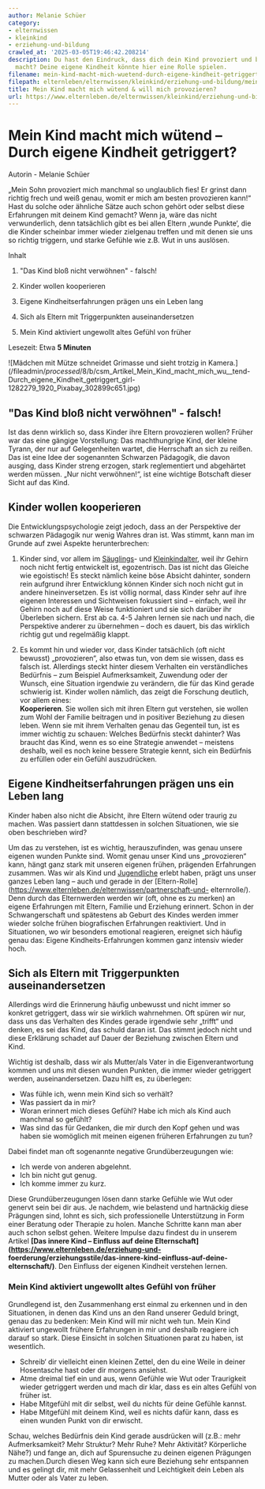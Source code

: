 ```yaml
---
author: Melanie Schüer
category:
- elternwissen
- kleinkind
- erziehung-und-bildung
crawled_at: '2025-03-05T19:46:42.208214'
description: Du hast den Eindruck, dass dich dein Kind provoziert und bewusst wütend
  macht? Deine eigene Kindheit könnte hier eine Rolle spielen.
filename: mein-kind-macht-mich-wuetend-durch-eigene-kindheit-getriggert.md
filepath: elternleben/elternwissen/kleinkind/erziehung-und-bildung/mein-kind-macht-mich-wuetend-durch-eigene-kindheit-getriggert.md
title: Mein Kind macht mich wütend & will mich provozieren?
url: https://www.elternleben.de/elternwissen/kleinkind/erziehung-und-bildung/mein-kind-macht-mich-wuetend-durch-eigene-kindheit-getriggert/
---
```


#  Mein Kind macht mich wütend – Durch eigene Kindheit getriggert?

Autorin - Melanie Schüer

„Mein Sohn provoziert mich manchmal so unglaublich fies! Er grinst dann
richtig frech und weiß genau, womit er mich am besten provozieren kann!“  
Hast du solche oder ähnliche Sätze auch schon gehört oder selbst diese
Erfahrungen mit deinem Kind gemacht? Wenn ja, wäre das nicht verwunderlich,
denn tatsächlich gibt es bei allen Eltern ‚wunde Punkte‘, die die Kinder
scheinbar immer wieder zielgenau treffen und mit denen sie uns so richtig
triggern, und starke Gefühle wie z.B. Wut in uns auslösen.

Inhalt

1. "Das Kind bloß nicht verwöhnen" - falsch!

2. Kinder wollen kooperieren

3. Eigene Kindheitserfahrungen prägen uns ein Leben lang

4. Sich als Eltern mit Triggerpunkten auseinandersetzen

5. Mein Kind aktiviert ungewollt altes Gefühl von früher

Lesezeit: Etwa **5 Minuten**

![Mädchen mit Mütze schneidet Grimasse und sieht trotzig in
Kamera.](/fileadmin/_processed_/8/b/csm_Artikel_Mein_Kind_macht_mich_wu__tend-
Durch_eigene_Kindheit_getriggert_girl-1282279_1920_Pixabay_302899c651.jpg)

##  "Das Kind bloß nicht verwöhnen" - falsch!

Ist das denn wirklich so, dass Kinder ihre Eltern provozieren wollen? Früher
war das eine gängige Vorstellung: Das machthungrige Kind, der kleine Tyrann,
der nur auf Gelegenheiten wartet, die Herrschaft an sich zu reißen. Das ist
eine Idee der sogenannten Schwarzen Pädagogik, die davon ausging, dass Kinder
streng erzogen, stark reglementiert und abgehärtet werden müssen. „Nur nicht
verwöhnen!“, ist eine wichtige Botschaft dieser Sicht auf das Kind.

##  Kinder wollen kooperieren

Die Entwicklungspsychologie zeigt jedoch, dass an der Perspektive der
schwarzen Pädagogik nur wenig Wahres dran ist. Was stimmt, kann man im Grunde
auf zwei Aspekte herunterbrechen:

  1. Kinder sind, vor allem im [Säuglings](https://www.elternleben.de/elternwissen/baby/)\- und [Kleinkindalter](https://www.elternleben.de/elternwissen/kleinkind/), weil ihr Gehirn noch nicht fertig entwickelt ist, egozentrisch. Das ist nicht das Gleiche wie egoistisch! Es steckt nämlich keine böse Absicht dahinter, sondern rein aufgrund ihrer Entwicklung können Kinder sich noch nicht gut in andere hineinversetzen. Es ist völlig normal, dass Kinder sehr auf ihre eigenen Interessen und Sichtweisen fokussiert sind – einfach, weil ihr Gehirn noch auf diese Weise funktioniert und sie sich darüber ihr Überleben sichern. Erst ab ca. 4-5 Jahren lernen sie nach und nach, die Perspektive anderer zu übernehmen – doch es dauert, bis das wirklich richtig gut und regelmäßig klappt.  

  2. Es kommt hin und wieder vor, dass Kinder tatsächlich (oft nicht bewusst) „provozieren“, also etwas tun, von dem sie wissen, dass es falsch ist. Allerdings steckt hinter diesem Verhalten ein verständliches Bedürfnis – zum Beispiel Aufmerksamkeit, Zuwendung oder der Wunsch, eine Situation irgendwie zu verändern, die für das Kind gerade schwierig ist. Kinder wollen nämlich, das zeigt die Forschung deutlich, vor allem eines:  
**Kooperieren**. Sie wollen sich mit ihren Eltern gut verstehen, sie wollen
zum Wohl der Familie beitragen und in positiver Beziehung zu diesen leben.
Wenn sie mit ihrem Verhalten genau das Gegenteil tun, ist es immer wichtig zu
schauen: Welches Bedürfnis steckt dahinter? Was braucht das Kind, wenn es so
eine Strategie anwendet – meistens deshalb, weil es noch keine bessere
Strategie kennt, sich ein Bedürfnis zu erfüllen oder ein Gefühl auszudrücken.

##  Eigene Kindheitserfahrungen prägen uns ein Leben lang

Kinder haben also nicht die Absicht, ihre Eltern wütend oder traurig zu
machen. Was passiert dann stattdessen in solchen Situationen, wie sie oben
beschrieben wird?  
  
Um das zu verstehen, ist es wichtig, herauszufinden, was genau unsere eigenen
wunden Punkte sind. Womit genau unser Kind uns „provozieren“ kann, hängt ganz
stark mit unseren eigenen frühen, prägenden Erfahrungen zusammen. Was wir als
Kind und [Jugendliche](https://www.elternleben.de/elternwissen/teenager/)
erlebt haben, prägt uns unser ganzes Leben lang – auch und gerade in der
[Eltern-Rolle](https://www.elternleben.de/elternwissen/partnerschaft-und-
elternrolle/). Denn durch das Elternwerden werden wir (oft, ohne es zu merken)
an eigene Erfahrungen mit Eltern, Familie und Erziehung erinnert. Schon in der
Schwangerschaft und spätestens ab Geburt des Kindes werden immer wieder solche
frühen biografischen Erfahrungen reaktiviert. Und in Situationen, wo wir
besonders emotional reagieren, ereignet sich häufig genau das: Eigene
Kindheits-Erfahrungen kommen ganz intensiv wieder hoch.

##  Sich als Eltern mit Triggerpunkten auseinandersetzen

Allerdings wird die Erinnerung häufig unbewusst und nicht immer so konkret
getriggert, dass wir sie wirklich wahrnehmen. Oft spüren wir nur, dass uns das
Verhalten des Kindes gerade irgendwie sehr „trifft“ und denken, es sei das
Kind, das schuld daran ist. Das stimmt jedoch nicht und diese Erklärung
schadet auf Dauer der Beziehung zwischen Eltern und Kind.

Wichtig ist deshalb, dass wir als Mutter/als Vater in die Eigenverantwortung
kommen und uns mit diesen wunden Punkten, die immer wieder getriggert werden,
auseinandersetzen. Dazu hilft es, zu überlegen:

  * Was fühle ich, wenn mein Kind sich so verhält?
  * Was passiert da in mir?
  * Woran erinnert mich dieses Gefühl? Habe ich mich als Kind auch manchmal so gefühlt?
  * Was sind das für Gedanken, die mir durch den Kopf gehen und was haben sie womöglich mit meinen eigenen früheren Erfahrungen zu tun?

Dabei findet man oft sogenannte negative Grundüberzeugungen wie:

  * Ich werde von anderen abgelehnt.
  * Ich bin nicht gut genug.
  * Ich komme immer zu kurz.

Diese Grundüberzeugungen lösen dann starke Gefühle wie Wut oder genervt sein
bei dir aus. Je nachdem, wie belastend und hartnäckig diese Prägungen sind,
lohnt es sich, sich professionelle Unterstützung in Form einer Beratung oder
Therapie zu holen. Manche Schritte kann man aber auch schon selbst gehen.
Weitere Impulse dazu findest du in unserem Artikel **[Das innere Kind –
Einfluss auf deine Elternschaft](https://www.elternleben.de/erziehung-und-
foerderung/erziehungsstile/das-innere-kind-einfluss-auf-deine-
elternschaft/)**. Den Einfluss der eigenen Kindheit verstehen lernen.

###  Mein Kind aktiviert ungewollt altes Gefühl von früher

Grundlegend ist, den Zusammenhang erst einmal zu erkennen und in den
Situationen, in denen das Kind uns an den Rand unserer Geduld bringt, genau
das zu bedenken: Mein Kind will mir nicht weh tun. Mein Kind aktiviert
ungewollt frühere Erfahrungen in mir und deshalb reagiere ich darauf so stark.
Diese Einsicht in solchen Situationen parat zu haben, ist wesentlich.

  * Schreib‘ dir vielleicht einen kleinen Zettel, den du eine Weile in deiner Hosentasche hast oder dir morgens ansiehst.
  * Atme dreimal tief ein und aus, wenn Gefühle wie Wut oder Traurigkeit wieder getriggert werden und mach dir klar, dass es ein altes Gefühl von früher ist.
  * Habe Mitgefühl mit dir selbst, weil du nichts für deine Gefühle kannst.
  * Habe Mitgefühl mit deinem Kind, weil es nichts dafür kann, dass es einen wunden Punkt von dir erwischt.

Schau, welches Bedürfnis dein Kind gerade ausdrücken will (z.B.: mehr
Aufmerksamkeit? Mehr Struktur? Mehr Ruhe? Mehr Aktivität? Körperliche Nähe?)
und fange an, dich auf Spurensuche zu deinen eigenen Prägungen zu machen.Durch
diesen Weg kann sich eure Beziehung sehr entspannen und es gelingt dir, mit
mehr Gelassenheit und Leichtigkeit dein Leben als Mutter oder als Vater zu
leben.

